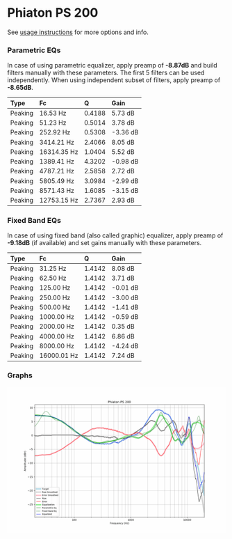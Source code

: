# Phiaton PS 200
See [usage instructions](https://github.com/jaakkopasanen/AutoEq#usage) for more options and info.

### Parametric EQs
In case of using parametric equalizer, apply preamp of **-8.87dB** and build filters manually
with these parameters. The first 5 filters can be used independently.
When using independent subset of filters, apply preamp of **-8.65dB**.

| Type    | Fc          |      Q | Gain     |
|:--------|:------------|:-------|:---------|
| Peaking | 16.53 Hz    | 0.4188 | 5.73 dB  |
| Peaking | 51.23 Hz    | 0.5014 | 3.78 dB  |
| Peaking | 252.92 Hz   | 0.5308 | -3.36 dB |
| Peaking | 3414.21 Hz  | 2.4066 | 8.05 dB  |
| Peaking | 16314.35 Hz | 1.0404 | 5.52 dB  |
| Peaking | 1389.41 Hz  | 4.3202 | -0.98 dB |
| Peaking | 4787.21 Hz  | 2.5858 | 2.72 dB  |
| Peaking | 5805.49 Hz  | 3.0984 | -2.99 dB |
| Peaking | 8571.43 Hz  | 1.6085 | -3.15 dB |
| Peaking | 12753.15 Hz | 2.7367 | 2.93 dB  |

### Fixed Band EQs
In case of using fixed band (also called graphic) equalizer, apply preamp of **-9.18dB**
(if available) and set gains manually with these parameters.

| Type    | Fc          |      Q | Gain     |
|:--------|:------------|:-------|:---------|
| Peaking | 31.25 Hz    | 1.4142 | 8.08 dB  |
| Peaking | 62.50 Hz    | 1.4142 | 3.71 dB  |
| Peaking | 125.00 Hz   | 1.4142 | -0.01 dB |
| Peaking | 250.00 Hz   | 1.4142 | -3.00 dB |
| Peaking | 500.00 Hz   | 1.4142 | -1.41 dB |
| Peaking | 1000.00 Hz  | 1.4142 | -0.59 dB |
| Peaking | 2000.00 Hz  | 1.4142 | 0.35 dB  |
| Peaking | 4000.00 Hz  | 1.4142 | 6.86 dB  |
| Peaking | 8000.00 Hz  | 1.4142 | -4.24 dB |
| Peaking | 16000.01 Hz | 1.4142 | 7.24 dB  |

### Graphs
![](./Phiaton%20PS%20200.png)